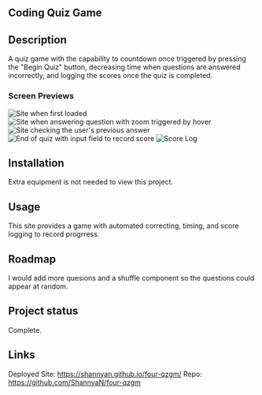 
## Coding Quiz Game

## Description
A quiz game with the capability to countdown once triggered by pressing the "Begin Quiz" button, decreasing time when questions are answered incorrectly, and logging the scores once the quiz is completed.

### Screen Previews
![Site when first loaded](images/loadpg.png)
![Site when answering question with zoom triggered by hover](images/midquest.png)
![Site checking the user's previous answer](images/questresponse.png)
![End of quiz with input field to record score](images/endofQuiz.png)
![Score Log](images/highscorepg.png)

## Installation
Extra equipment is not needed to view this project.

## Usage
This site provides a game with automated correcting, timing, and score logging to record progrress.

## Roadmap
I would add more quesions and a shuffle component so the questions could appear at random.

## Project status
Complete.

## Links
Deployed Site: https://shannyan.github.io/four-qzgm/
Repo: https://github.com/ShannyaN/four-qzgm